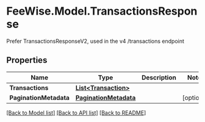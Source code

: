 # FeeWise.Model.TransactionsResponse
Prefer TransactionsResponseV2, used in the v4 /transactions endpoint

## Properties

Name | Type | Description | Notes
------------ | ------------- | ------------- | -------------
**Transactions** | [**List&lt;Transaction&gt;**](Transaction.md) |  | 
**PaginationMetadata** | [**PaginationMetadata**](PaginationMetadata.md) |  | [optional] 

[[Back to Model list]](../README.md#documentation-for-models) [[Back to API list]](../README.md#documentation-for-api-endpoints) [[Back to README]](../README.md)

